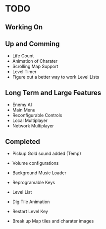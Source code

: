 # TODO

## Working On

## Up and Comming

* Life Count
* Animation of Charater
* Scrolling Map Support
* Level Timer
* Figure out a better way to work Level Lists

## Long Term and Large Features

* Enemy AI
* Main Menu
* Reconfigurable Controls
* Local Multiplayer
* Network Multiplayer


## Completed

* Pickup Gold sound added (Temp)
* Volume configurations
* Background Music Loader

* Reprogramable Keys
* Level List
* Dig Tile Animation
* Restart Level Key
* Break up Map tiles and charater images


